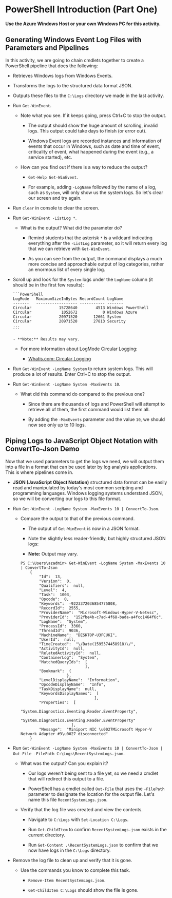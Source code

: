 # PowerShell Introduction (Part One)

**Use the Azure Windows Host or your own Windows PC for this activity.**

## Generating Windows Event Log Files with Parameters and Pipelines

In this activity, we are going to chain cmdlets together to create a PowerShell pipeline that does the following:

- Retrieves Windows logs from Windows Events.

- Transforms the logs to the structured data format JSON.

- Outputs these files to the `C:\Logs` directory we made in the last activity.

- Run `Get-WinEvent`.

    - Note what you see.  If it keeps going, press Ctrl+C to stop the output.

        - The output should show the huge amount of scrolling, invalid logs. This output could take days to finish (or error out).

        -  Windows Event logs are recorded instances and information of events that occur in Windows, such as date and time of event, criticality of event, what happened during the event (e.g., a service started), etc.

    - How can you find out if there is a way to reduce the output?

        - `Get-Help Get-WinEvent`.

        - For example, adding `-LogName` followed by the name of a log, such as `System`, will only show us the system logs. So let's clear our screen and try again.

- Run `clear` in console to clear the screen.

- Run `Get-WinEvent -ListLog *`.

    - What is the output?  What did the parameter do?

        - Remind students that the asterisk `*` is a wildcard indicating everything after the `-ListLog` parameter, so it will return every log that we can retrieve with `Get-WinEvent`. 

        -  As you can see from the output, the command displays a much more concise and approachable output of log categories, rather an enormous list of  every single log. 

- Scroll up and look for the `System` logs under the `LogName` column (it should be in the first few results):

      ```PowerShell
      LogMode   MaximumSizeInBytes RecordCount LogName
      -------   ------------------ ----------- -------
      Circular            15728640        4513 Windows PowerShell
      Circular             1052672           0 Windows Azure
      Circular            20971520       12661 System
      Circular            20971520       27813 Security
      ...
      ```

      - **Note:** Results may vary.

    - For more information about LogMode Circular Logging:

      - [Whatis.com: Circular Logging](https://whatis.techtarget.com/definition/circular-logging#:~:text=Circular%20logging%20is%20a%20method,limit%20on%20the%20hard%20disk)

- Run `Get-WinEvent -LogName System` to return system logs.  This will produce a lot of results. Enter Ctrl+C to stop the output.

- Run `Get-WinEvent -LogName System -MaxEvents 10`.

    - What did this command do compared to the previous one?

        - Since there are thousands of logs and PowerShell will attempt to retrieve all of them, the first command would list them all.

        - By adding the `-MaxEvents` parameter and the value `10`, we should now see only up to 10 logs.

## Piping Logs to JavaScript Object Notation with ConvertTo-Json Demo

Now that we used parameters to get the logs we need, we will output them into a file in a format that can be used later by log analysis applications. This is where pipelines come in.

-  **JSON (JavaScript Object Notation)** structured data format can be easily read and manipulated by today's most common scripting and programming languages.  Windows logging systems understand JSON, so we will be converting our logs to this file format.

- Run `Get-WinEvent -LogName System -MaxEvents 10 | ConvertTo-Json`.

    - Compare the output to that of the previous command.

        - The output of `Get-WinEvent` is now in a JSON format.

        - Note the slightly less reader-friendly, but highly structured JSON logs: 

        - **Note:** Output may vary.

      ```
      PS C:\Users\azadmin> Get-WinEvent -LogName System -MaxEvents 10 | ConvertTo-Json
          {
              "Id":  13,
              "Version":  0,
              "Qualifiers":  null,
              "Level":  4,
              "Task":  1003,
              "Opcode":  0,
              "Keywords":  -9223372036854775808,
              "RecordId":  2555,
              "ProviderName":  "Microsoft-Windows-Hyper-V-Netvsc",
              "ProviderId":  "152fbe4b-c7ad-4f68-bada-a4fcc1464f6c",
              "LogName":  "System",
              "ProcessId":  3360,
              "ThreadId":  9036,
              "MachineName":  "DESKTOP-U3FCUKI",
              "UserId":  null,
              "TimeCreated":  "\/Date(1595374458918)\/",
              "ActivityId":  null,
              "RelatedActivityId":  null,
              "ContainerLog":  "System",
              "MatchedQueryIds":  [
                                  ],
              "Bookmark":  {
                          },
              "LevelDisplayName":  "Information",
              "OpcodeDisplayName":  "Info",
              "TaskDisplayName":  null,
              "KeywordsDisplayNames":  [
                                      ],
              "Properties":  [
                                "System.Diagnostics.Eventing.Reader.EventProperty",
                                "System.Diagnostics.Eventing.Reader.EventProperty"
                            ],
              "Message":  "Miniport NIC \u0027Microsoft Hyper-V Network Adapter #3\u0027 disconnected"
          }
      ```

- Run `Get-WinEvent -LogName System -MaxEvents 10 | ConvertTo-Json | Out-File -FilePath C:\Logs\RecentSystemLogs.json`.

    - What was the output?  Can you explain it?

        - Our logs weren't being sent to a file yet, so we need a cmdlet that will redirect this output to a file.

        - PowerShell has a cmdlet called `Out-File` that uses the `-FilePath` parameter to designate the location for the output file. Let's name this file `RecentSystemLogs.json`.

    - Verify that the log file was created and view the contents.

        - Navigate to `C:\Logs` with `Set-Location C:\Logs`.

        - Run `Get-ChildItem` to confirm `RecentSystemLogs.json` exists in the current directory.

        - Run `Get-Content .\RecentSystemLogs.json` to confirm that we now have logs in the `C:\Logs` directory.

- Remove the log file to clean up and verify that it is gone.

    - Use the commands you know to complete this task.

        - `Remove-Item RecentSystemLogs.json`.

        - `Get-ChildItem C:\Logs` should show the file is gone.
